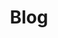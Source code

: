 ---
layout: child_layout/blog
title: Blog
permalink: /blog/
hero_image: /assets/img/content/backgrounds/bg-1.jpg
---